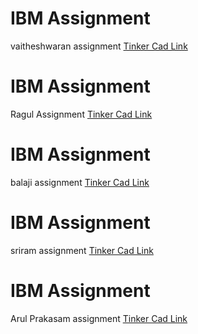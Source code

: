 # IBM Assignment
vaitheshwaran assignment
  [Tinker Cad Link](https://www.tinkercad.com/things/lqJkmdAfRs1)
# IBM Assignment
Ragul Assignment
  [Tinker Cad Link](https://www.tinkercad.com/things/2oSXDaOvGZx)
# IBM Assignment
balaji assignment
  [Tinker Cad Link](https://www.tinkercad.com/things/eKCv6A3vvff)
# IBM Assignment
sriram assignment
  [Tinker Cad Link](https://www.tinkercad.com/things/ke6J3nF4GC0)
# IBM Assignment
Arul Prakasam assignment
  [Tinker Cad Link](https://www.tinkercad.com/things/cb5b6bPiVdm-assignment-1/editel?sharecode=tXz2WakIy0cHHTH8fVCUXoYnTenCQa8jJ7QOpBxes9U)
